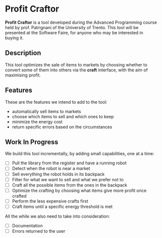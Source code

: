 # Profit Craftor

**Profit Craftor** is a tool developed during the Advanced Programming course held by prof. Patrignani of the University of Trento. This tool will be presented at the Software Faire, for anyone who may be interested in buying it.

## Description

This tool optimizes the sale of items to markets by choosing whether to convert some of them into others via the **craft** interface, with the aim of maximising profit.

## Features

These are the features we intend to add to the tool:

- automatically sell items to markets
- choose which items to sell and which ones to keep
- minimize the energy cost
- return specific errors based on the circumstances

## Work In Progress

We build this tool incrementally, by adding small capabilities, one at a time:

- [ ] Pull the library from the register and have a running robot
- [ ] Detect when the robot is near a market
- [ ] Sell everything the robot holds in its backpack
- [ ] Filter for what we want to sell and what we prefer not to
- [ ] Craft all the possible items from the ones in the backpack
- [ ] Optimize the crafting by choosing what items give more profit once crafted
- [ ] Perform the less expensive crafts first
- [ ] Craft items until a specific energy threshold is met

All the while we also need to take into consideration:

- [ ] Documentation
- [ ] Errors returned to the user